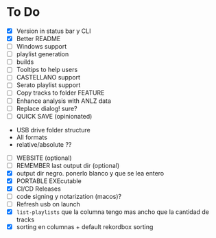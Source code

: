 # To Do

- [x]  Version in status bar y CLI
- [x]  Better README
- [ ]  Windows support
  - [ ]  playlist generation
  - [ ]  builds
- [ ]  Tooltips to help users
- [ ]  CASTELLANO support
- [ ]  Serato playlist support
- [ ]  Copy tracks to folder FEATURE
- [ ]  Enhance analysis with ANLZ data
- [ ]  Replace dialog! sure?
- [ ]  QUICK SAVE  (opinionated)
  - USB drive folder structure
  - All formats
  - relative/absolute ??
- [ ]  WEBSITE (optional)
- [ ]  REMEMBER last output dir (optional)
- [x]  output dir negro. ponerlo blanco y que se lea entero
- [x]  PORTABLE EXEcutable
  - [x]  CI/CD Releases
  - [ ]  code signing y notarization (macos)?
- [ ]  Refresh usb on launch
- [x]  `list-playlists` que la columna tengo mas ancho que la cantidad de tracks
- [x]  sorting en columnas + default rekordbox sorting
